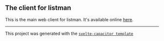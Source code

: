 ## The client for listman

This is the main web client for listman. It's available online
[here](https://listman.vercel.app).

---

This project was generated with the [`svelte-capacitor template`](https://github.com/drannex42/svelte-capacitor)

